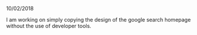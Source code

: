 10/02/2018

I am working on simply copying the design of the google search homepage without the use of developer tools.